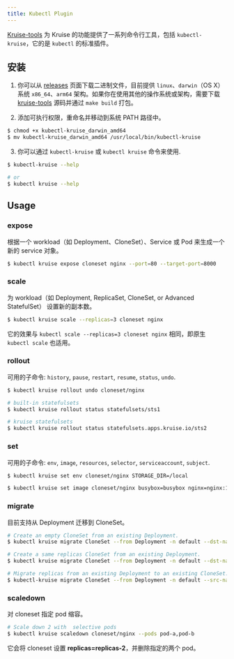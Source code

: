 ```yaml
---
title: Kubectl Plugin
---
```


[Kruise-tools](https://github.com/openkruise/kruise-tools) 为 Kruise 的功能提供了一系列命令行工具，包括 `kubectl-kruise`，它的是 `kubectl` 的标准插件。

## 安装

1. 你可以从 [releases](https://github.com/openkruise/kruise-tools/releases) 页面下载二进制文件，目前提供 `linux`、`darwin`（OS X）系统 `x86_64`、`arm64` 架构。如果你在使用其他的操作系统或架构，需要下载 [kruise-tools](https://github.com/openkruise/kruise-tools) 源码并通过 `make build` 打包。

2. 添加可执行权限，重命名并移动到系统 PATH 路径中。

```bash
$ chmod +x kubectl-kruise_darwin_amd64
$ mv kubectl-kruise_darwin_amd64 /usr/local/bin/kubectl-kruise
```

3. 你可以通过 `kubectl-kruise` 或 `kubectl kruise` 命令来使用.

```bash
$ kubectl-kruise --help

# or
$ kubectl kruise --help
```

## Usage

### expose

根据一个 workload（如 Deployment、CloneSet）、Service 或 Pod 来生成一个新的 service 对象。

```bash
$ kubectl kruise expose cloneset nginx --port=80 --target-port=8000
```

### scale

为 workload（如 Deployment, ReplicaSet, CloneSet, or Advanced StatefulSet） 设置新的副本数。

```bash
$ kubectl kruise scale --replicas=3 cloneset nginx
```

它的效果与 `kubectl scale --replicas=3 cloneset nginx` 相同，即原生 `kubectl scale` 也适用。

### rollout

可用的子命令: `history`, `pause`, `restart`, `resume`, `status`, `undo`.

```bash
$ kubectl kruise rollout undo cloneset/nginx

# built-in statefulsets
$ kubectl kruise rollout status statefulsets/sts1

# kruise statefulsets
$ kubectl kruise rollout status statefulsets.apps.kruise.io/sts2
```

### set

可用的子命令: `env`, `image`, `resources`, `selector`, `serviceaccount`, `subject`.

```bash
$ kubectl kruise set env cloneset/nginx STORAGE_DIR=/local

$ kubectl kruise set image cloneset/nginx busybox=busybox nginx=nginx:1.9.1
```

### migrate

目前支持从 Deployment 迁移到 CloneSet。

```bash
# Create an empty CloneSet from an existing Deployment.
$ kubectl kruise migrate CloneSet --from Deployment -n default --dst-name deployment-name --create

# Create a same replicas CloneSet from an existing Deployment.
$ kubectl kruise migrate CloneSet --from Deployment -n default --dst-name deployment-name --create --copy

# Migrate replicas from an existing Deployment to an existing CloneSet.
$ kubectl-kruise migrate CloneSet --from Deployment -n default --src-name cloneset-name --dst-name deployment-name --replicas 10 --max-surge=2
```

### scaledown

对 cloneset 指定 pod 缩容。

```bash
# Scale down 2 with  selective pods
$ kubectl kruise scaledown cloneset/nginx --pods pod-a,pod-b
```

它会将 cloneset 设置 **replicas=replicas-2**，并删除指定的两个 pod。
